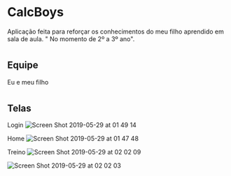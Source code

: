 # CalcBoys
Aplicação feita para reforçar os conhecimentos do meu filho aprendido em sala de aula.
" No momento de 2º a 3º ano".

# 


## Equipe
Eu e meu filho
#
## Telas
Login
![Screen Shot 2019-05-29 at 01 49 14](https://user-images.githubusercontent.com/35549764/58530699-0df98c80-81b6-11e9-9957-af4ad421700e.png)

Home
![Screen Shot 2019-05-29 at 01 47 48](https://user-images.githubusercontent.com/35549764/58530811-76486e00-81b6-11e9-86a8-98e55f5a64fc.png)

Treino
![Screen Shot 2019-05-29 at 02 02 09](https://user-images.githubusercontent.com/35549764/58530827-85c7b700-81b6-11e9-9bf6-fe09e5d618de.png)

![Screen Shot 2019-05-29 at 02 02 03](https://user-images.githubusercontent.com/35549764/58530837-8a8c6b00-81b6-11e9-9e70-70729afe062e.png)


